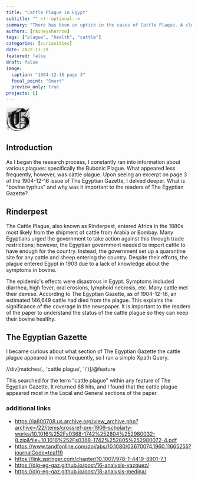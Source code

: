 ```yaml
---
title: "Cattle Plague in Egypt"
subtitle: "" <!--optional-->
summary: "There has been an uptick in the cases of Cattle Plaque. A closer look at the causes and details surrounding this plague in Egypt."
authors: [raineysharrow]
tags: ["plague", "health", "cattle"]
categories: [curiosities]
date: 2022-11-29
featured: false
draft: false
image:
  caption: "1904-12-16 page 3"
  focal_point: "Smart"
  preview_only: true
projects: []
---
```

![Cattle Plague](featured.png "Caption")

## Introduction

As I began the research process, I constantly ran into information about various plagues: specifically the Bubonic Plague. What appeared less frequently, however, was cattle plague. Upon seeing an excerpt on page 3 of the 1904-12-16 issue of The Egyptian Gazette, I delved deeper. What is "bovine typhus" and why was it important to the readers of The Egyptian Gazette?

## Rinderpest

The Cattle Plague, also known as Rinderpest, entered Africa in the 1880s most likely from the shipment of cattle from Arabia or Bombay. Many Egyptians urged the government to take action against this through trade restrictions; however, the Egyptian government needed to import cattle to have enough for the country. Instead, the government set up a quarantine site for any cattle and sheep entering the country. Despite their efforts, the plague entered Egypt in 1903 due to a lack of knowledge about the symptoms in bovine. 

The epidemic's effects were disastrous in Egypt. Symptoms included diarrhea, high fever, oral erosions, lymphoid necrosis, etc. Many cattle met their demise. According to The Egyptian Gazette, as of 1904-12-16, an estimated 146,649 cattle had died from the plague. This explains the significance of the coverage in the newspaper. It is important to the readers of the paper to understand the status of the cattle plague so they can keep their bovine healthy.

## The Egyptian Gazette

I became curious about what section of The Egyptian Gazette the cattle plague appeared in most frequently, so I ran a simple Xpath Query.

//div[matches(., 'cattle plague', 'i')]/@feature

This searched for the term "cattle plague" within any feature of The Egyptian Gazette. It returned 68 hits, and I found that the cattle plague appeared most in the Local and General sections of the paper.

### additional links
+ https://ia800708.us.archive.org/view_archive.php?archive=/22/items/crossref-pre-1909-scholarly-works/10.1016%252Fs0368-1742%252804%252980032-8.zip&file=10.1016%252Fs0368-1742%252805%252980072-4.pdf
+ https://www.tandfonline.com/doi/abs/10.1080/03670074.1960.11665255?journalCode=teaf19
+ https://link.springer.com/chapter/10.1007/978-1-4419-8901-7_1
+ https://dig-eg-gaz.github.io/post/16-analysis-vazquez/ 
+ https://dig-eg-gaz.github.io/post/18-analysis-medina/


